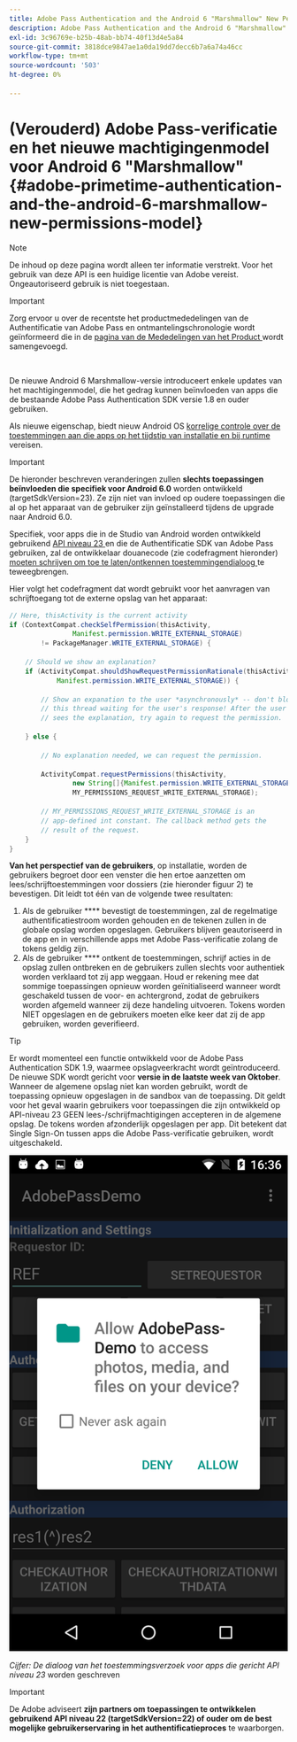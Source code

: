 ```yaml
---
title: Adobe Pass Authentication and the Android 6 "Marshmallow" New Permissions Model
description: Adobe Pass Authentication and the Android 6 "Marshmallow" New Permissions Model
exl-id: 3c96769e-b25b-48ab-bb74-40f13d4e5a84
source-git-commit: 3818dce9847ae1a0da19dd7decc6b7a6a74a46cc
workflow-type: tm+mt
source-wordcount: '503'
ht-degree: 0%

---
```


# (Verouderd) Adobe Pass-verificatie en het nieuwe machtigingenmodel voor Android 6 &quot;Marshmallow&quot; {#adobe-primetime-authentication-and-the-android-6-marshmallow-new-permissions-model}

>[!NOTE]
>
>De inhoud op deze pagina wordt alleen ter informatie verstrekt. Voor het gebruik van deze API is een huidige licentie van Adobe vereist. Ongeautoriseerd gebruik is niet toegestaan.

>[!IMPORTANT]
>
> Zorg ervoor u over de recentste het productmededelingen van de Authentificatie van Adobe Pass en ontmantelingschronologie wordt geïnformeerd die in de [ pagina van de Mededelingen van het Product ](/help/authentication/product-announcements.md) wordt samengevoegd.

</br>

De nieuwe Android 6 Marshmallow-versie introduceert enkele updates van het machtigingenmodel, die het gedrag kunnen beïnvloeden van apps die de bestaande Adobe Pass Authentication SDK versie 1.8 en ouder gebruiken.

Als nieuwe eigenschap, biedt nieuw Android OS [ korrelige controle over de toestemmingen aan die apps op het tijdstip van installatie en bij runtime ](https://developer.android.com/about/versions/marshmallow/android-6.0-changes.html) vereisen.

>[!IMPORTANT]
>
>De hieronder beschreven veranderingen zullen **slechts toepassingen beïnvloeden die specifiek voor Android 6.0** worden ontwikkeld (targetSdkVersion=23). Ze zijn niet van invloed op oudere toepassingen die al op het apparaat van de gebruiker zijn geïnstalleerd tijdens de upgrade naar Android 6.0.


Specifiek, voor apps die in de Studio van Android worden ontwikkeld gebruikend [ API niveau 23 ](http://developer.android.com/sdk/api_diff/23/changes.html) en die de Authentificatie SDK van Adobe Pass gebruiken, zal de ontwikkelaar douanecode (zie codefragment hieronder) [ moeten schrijven om toe te laten/ontkennen toestemmingendialoog ](https://developer.android.com/training/permissions/requesting.html) te teweegbrengen.

Hier volgt het codefragment dat wordt gebruikt voor het aanvragen van schrijftoegang tot de externe opslag van het apparaat:

```java
// Here, thisActivity is the current activity
if (ContextCompat.checkSelfPermission(thisActivity,
                Manifest.permission.WRITE_EXTERNAL_STORAGE)
        != PackageManager.WRITE_EXTERNAL_STORAGE) {

    // Should we show an explanation?
    if (ActivityCompat.shouldShowRequestPermissionRationale(thisActivity,
            Manifest.permission.WRITE_EXTERNAL_STORAGE)) {

        // Show an expanation to the user *asynchronously* -- don't block
        // this thread waiting for the user's response! After the user
        // sees the explanation, try again to request the permission.

    } else {

        // No explanation needed, we can request the permission.

        ActivityCompat.requestPermissions(thisActivity,
                new String[]{Manifest.permission.WRITE_EXTERNAL_STORAGE},
                MY_PERMISSIONS_REQUEST_WRITE_EXTERNAL_STORAGE);

        // MY_PERMISSIONS_REQUEST_WRITE_EXTERNAL_STORAGE is an
        // app-defined int constant. The callback method gets the
        // result of the request.
    }
}
```




**Van het perspectief van de gebruikers**, op installatie, worden de gebruikers begroet door een venster die hen ertoe aanzetten om lees/schrijftoestemmingen voor dossiers (zie hieronder figuur 2) te bevestigen. Dit leidt tot één van de volgende twee resultaten:

1. Als de gebruiker **** bevestigt de toestemmingen, zal de regelmatige authentificatiestroom worden gehouden en de tekenen zullen in de globale opslag worden opgeslagen. Gebruikers blijven geautoriseerd in de app en in verschillende apps met Adobe Pass-verificatie zolang de tokens geldig zijn.
1. Als de gebruiker **** ontkent de toestemmingen, schrijf acties in de opslag zullen ontbreken en de gebruikers zullen slechts voor authentiek worden verklaard tot zij app weggaan. Houd er rekening mee dat sommige toepassingen opnieuw worden geïnitialiseerd wanneer wordt geschakeld tussen de voor- en achtergrond, zodat de gebruikers worden afgemeld wanneer zij deze handeling uitvoeren. Tokens worden NIET opgeslagen en de gebruikers moeten elke keer dat zij de app gebruiken, worden geverifieerd.


>[!TIP]
>
>Er wordt momenteel een functie ontwikkeld voor de Adobe Pass Authentication SDK 1.9, waarmee opslagveerkracht wordt geïntroduceerd. De nieuwe SDK wordt gericht voor **versie in de laatste week van Oktober**. Wanneer de algemene opslag niet kan worden gebruikt, wordt de toepassing opnieuw opgeslagen in de sandbox van de toepassing. Dit geldt voor het geval waarin gebruikers voor toepassingen die zijn ontwikkeld op API-niveau 23 GEEN lees-/schrijfmachtigingen accepteren in de algemene opslag. De tokens worden afzonderlijk opgeslagen per app. Dit betekent dat Single Sign-On tussen apps die Adobe Pass-verificatie gebruiken, wordt uitgeschakeld.


![](../../../assets/android-permissions-request.png)

*Cijfer: De dialoog van het toestemmingsverzoek voor apps die gericht API niveau 23* worden geschreven

>[!IMPORTANT]
>
> De Adobe adviseert **zijn partners om toepassingen te ontwikkelen gebruikend API niveau 22 (targetSdkVersion=22) of ouder om de best mogelijke gebruikerservaring in het authentificatieproces** te waarborgen.
